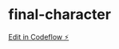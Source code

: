 # final-character

[Edit in Codeflow ⚡️](https://stackblitz.com/~/github.com/dhruvipanchal007/final-character)